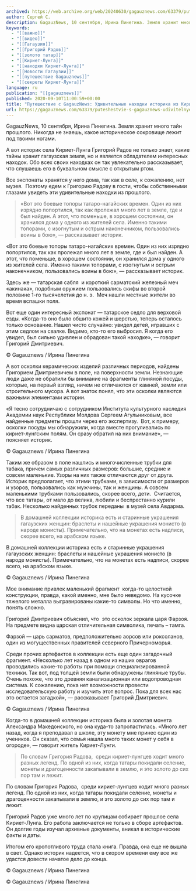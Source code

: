 ```yaml
---
archived: https://web.archive.org/web/20240630/gagauznews.com/63379/puteshestvie-s-gagauznews-udivitelnye-nahodki-istorika-iz-kiriet-lungi.html
author: Сергей С.
description: GagauzNews, 10 сентября, Ирина Пинегина. Земля хранит много тайн прошлого. Никогда не знаешь, какое историческое сокровище лежит под твоими ногами. А вот историк села Кириет-Лунга Григорий Радов не только знает, какие тайны хранит гагаузская земля, но и является обладателем интересных находок. Обо всех своих находках он так увлекательно рассказывает, что слушаешь его в буквальном смысле с открытым ртом. Все экспонаты хранятся у него дома, так как в селе, к сожалению, нет музея.  Поэтому едем к Григорию Радову в гости, чтобы собственными глазами увидеть эти удивительные находки из прошлого. «Вот это боевые топоры татаро-нагайских времен. Один из них изрядно попортился, так […]
keywords:
  - "[[важно]]"
  - "[[видео]]"
  - "[[Гагаузия]]"
  - "[[Григорий Радов]]"
  - "[[золото татар]]"
  - "[[Кириет-Лунга]]"
  - "[[находки Кириет-Лунга]]"
  - "[[Новости Гагаузии]]"
  - "[[путешествие Gagauznews]]"
  - "[[секреты Кириет-Лунга]]"
language: ru
publication: "[[gagauznews]]"
published: 2020-09-10T11:00:59+00:00
title: "Путешествие с GagauzNews: Удивительные находки историка из Кириет-Лунги"
url: https://gagauznews.com/63379/puteshestvie-s-gagauznews-udivitelnye-nahodki-istorika-iz-kiriet-lungi.html
---
```


GagauzNews, 10 сентября, Ирина Пинегина. Земля хранит много тайн прошлого. Никогда не знаешь, какое историческое сокровище лежит под твоими ногами.

А вот историк села Кириет-Лунга Григорий Радов не только знает, какие тайны хранит гагаузская земля, но и является обладателем интересных находок. Обо всех своих находках он так увлекательно рассказывает, что слушаешь его в буквальном смысле с открытым ртом.

Все экспонаты хранятся у него дома, так как в селе, к сожалению, нет музея.  Поэтому едем к Григорию Радову в гости, чтобы собственными глазами увидеть эти удивительные находки из прошлого.

> «Вот это боевые топоры татаро-нагайских времен. Один из них изрядно попортился, так как пролежал много лет в земле, где и был найден. А этот, что поменьше, в хорошем состоянии, он хранился дома у одного из жителей села. Именно такими топорами, с изогнутым и острым наконечником, пользовались воины в бою», — рассказывает историк.

«Вот это боевые топоры татаро-нагайских времен. Один из них изрядно попортился, так как пролежал много лет в земле, где и был найден. А этот, что поменьше, в хорошем состоянии, он хранился дома у одного из жителей села. Именно такими топорами, с изогнутым и острым наконечником, пользовались воины в бою», — рассказывает историк.



Здесь же — татарская сабля  и короткий сарматский железный меч  «акинака», подобным оружием пользовались скифы во второй половине 1-го тысячелетия до н. э.  Меч нашли местные жители во время вспашки поля.

Вот еще один интересный экспонат — татарское седло для верховой езды. «Когда-то оно было обшито кожей и шерстью, теперь осталось только основание. Нашел чисто случайно: увидел детей, игравших с этим седлом на свалке. Видимо, кто-то его выбросил. Я когда его увидел, был сильно удивлен и обрадован такой находке», — говорит Григорий Дмитриевич.

© Gagauznews / Ирина Пинегина

А вот осколки керамических изделий различных периодов, найдены Григорием Дмитриевичем в поле, на поверхности земли. Незнающие люди даже не обратили бы внимание на фрагменты глиняной посуды, которые, на первый взгляд, ничем не отличаются от камней, земли или строительного мусора. А вот знаток понял, что эти осколки являются важными элементами истории.

«Я тесно сотрудничаю с сотрудником Института культурного наследия Академии наук Республики Молдова Сергеем Агульниковым, все найденные предметы прошли через его экспертизу.  Вот, к примеру, осколки посуды мы обнаружили, когда вместе прогуливались по кириет-лунгским полям. Он сразу обратил на них внимание», — поясняет историк.

© Gagauznews / Ирина Пинегина

Таким же образом в поле нашлись и многочисленные трубки для табака, причем самых различных размеров: большие, средние и совсем маленькие. Узоры на них также отличаются друг от друга. Историк предполагает, что этими трубками, в зависимости от размеров и узоров, пользовались как мужчины, так и женщины. А совсем маленькими трубками пользовались, скорее всего, дети.  Считается, что все татары, от мало до велика, любили и беспрестанно курили табак. Несколько найденных трубок переданы  в музей села Авдарма.

> В домашней коллекции историка есть и старинные украшения гагаузских женщин: браслеты и нашейные украшения монисто (в народе монисты). Примечательно, что на монетах есть надписи, скорее всего, на арабском языке.

В домашней коллекции историка есть и старинные украшения гагаузских женщин: браслеты и нашейные украшения монисто (в народе монисты). Примечательно, что на монетах есть надписи, скорее всего, на арабском языке.

© Gagauznews / Ирина Пинегина

Мое внимание привлек маленький фрагмент  когда-то целостной конструкции, правда, какой именно, мне было неведомо. На кусочке тяжелого металла выгравированы какие-то символы. Но что именно, понять сложно.

Григорий Дмитриевич объяснил, что  это осколок зеркала царя Фарзоя. На предмете видна царская отличительная символика, печать – тамга.

Фарзой — царь сарматов, предположительно аорсов или роксоланов, один из могущественных правителей северного Причерноморья.

Среди прочих артефактов в коллекции есть еще один загадочный фрагмент. «Несколько лет назад в одном из наших оврагов проводились какие-то работы при помощи специализированной техники. Так вот, под толщей земли были обнаружены глиняные трубы. Очень похоже, что это древняя канализационная или водопроводная система. К сожалению, пока нет возможности провести исследовательскую работу и изучить этот вопрос. Пока для всех нас это остается загадкой», — рассказывает Григорий Дмитриевич.

© Gagauznews / Ирина Пинегина

Когда-то в домашней коллекции историка была и золотая монета Александра Македонского, но она куда-то запропастилась. «Много лет назад, когда я преподавал в школе, эту монету мне принес один из учеников. Он сказал, что семья нашла много таких монет у себя в огороде», — говорит житель Кириет-Лунги.

> По словам Григория Радова,  среди кириет-лунгцев ходит много разных легенд. По одной из них, когда татары покидали селение, монеты и драгоценности закапывали в землю, и это золото до сих пор там и лежит.

По словам Григория Радова,  среди кириет-лунгцев ходит много разных легенд. По одной из них, когда татары покидали селение, монеты и драгоценности закапывали в землю, и это золото до сих пор там и лежит.

Григорий Радов уже много лет по крупицам собирает прошлое села Кириет-Лунга. Его работа заключается не только в сборе артефактов. Он долгие годы изучал архивные документы, вникал в исторические факты и даты.

Итогом его кропотливого труда стала книга. Правда, она еще не вышла в свет. Однако историк надеется, что в скором времени ему все же удастся довести начатое дело до конца.

© Gagauznews / Ирина Пинегина

© Gagauznews / Ирина Пинегина